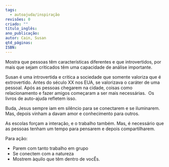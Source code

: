```yaml
---
tags:
  - autoajuda/inspiração
revisões: 0
criado: ""
título_inglês: 
ano_publicação: 
autor: Cain, Susan
qtd_páginas: 
ISBN:
---
```

Mostra que pessoas têm características diferentes e que introvertidos, por mais que sejam criticados têm uma capacidade de análise importante. 

Susan é uma introvertida e critica a sociedade que somente valoriza que é extrovertido. Antes do século XX nos EUA, se valorizava o caráter de uma pessoal. Após as pessoas chegarem na cidade, coisas como relacionamento e fazer amigos começaram a ser mais necessárias.  Os livros de auto-ajuda refletem isso.

Buda, Jesus sempre iam em silêncio para se conectarem e se iluminarem. Mas, depois vinham a davam amor e conhecimento para outros.

As escolas forçam a interação, e o trabalho também. Mas, é necessário que as pessoas tenham um tempo para pensarem e depois compartilharem.

Para ação:

- Parem com tanto trabalho em grupo
- Se conectem com a natureza
- Mostrem àquilo que têm dentro de vocÊs.

